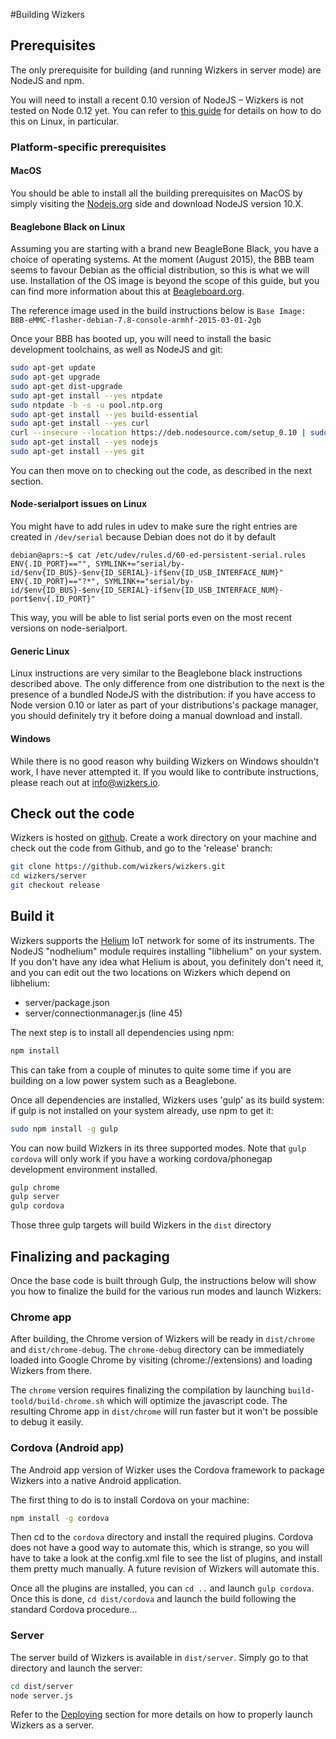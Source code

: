 #Building Wizkers

## Prerequisites

The only prerequisite for building (and running Wizkers in server mode) are NodeJS and npm.

You will need to install a recent 0.10 version of NodeJS – Wizkers is not tested on Node 0.12 yet. You can refer to [this guide](https://github.com/joyent/node/wiki/Installing-Node.js-via-package-manager#debian-and-ubuntu-based-linux-distributions) for details on how to do this on Linux, in particular.
### Platform-specific prerequisites

#### MacOS

You should be able to install all the building prerequisites on MacOS by simply visiting the [Nodejs.org](http://nodejs.org) side and download NodeJS version 10.X.

#### Beaglebone Black on Linux

Assuming you are starting with a brand new BeagleBone Black, you have a choice of operating systems. At the moment (August 2015), the BBB team seems to favour Debian as the official distribution, so this is what we will use. Installation of the OS image is beyond the scope of this guide, but you can find more information about this at [Beagleboard.org](http://beagleboard.org/latest-images).

The reference image used in the build instructions below is `Base Image: BBB-eMMC-flasher-debian-7.8-console-armhf-2015-03-01-2gb`

Once your BBB has booted up, you will need to install the basic development toolchains, as well as NodeJS and git:

```bash
sudo apt-get update
sudo apt-get upgrade
sudo apt-get dist-upgrade
sudo apt-get install --yes ntpdate
sudo ntpdate -b -s -u pool.ntp.org
sudo apt-get install --yes build-essential
sudo apt-get install --yes curl
curl --insecure --location https://deb.nodesource.com/setup_0.10 | sudo bash -
sudo apt-get install --yes nodejs
sudo apt-get install --yes git
```

You can then move on to checking out the code, as described in the next section.

#### Node-serialport issues on Linux

You might have to add rules in udev to make sure the right entries are created in ```/dev/serial``` because Debian does not do it by default

```
debian@aprs:~$ cat /etc/udev/rules.d/60-ed-persistent-serial.rules 
ENV{.ID_PORT}=="", SYMLINK+="serial/by-id/$env{ID_BUS}-$env{ID_SERIAL}-if$env{ID_USB_INTERFACE_NUM}"
ENV{.ID_PORT}=="?*", SYMLINK+="serial/by-id/$env{ID_BUS}-$env{ID_SERIAL}-if$env{ID_USB_INTERFACE_NUM}-port$env{.ID_PORT}"
```

This way, you will be able to list serial ports even on the most recent versions on node-serialport.    


#### Generic Linux

Linux instructions are very similar to the Beaglebone black instructions described above. The only difference from one distribution to the next is the presence of a bundled NodeJS with the distribution: if you have access to Node version 0.10 or later as part of your distributions's package manager, you should definitely try it before doing a manual download and install.

#### Windows

While there is no good reason why building Wizkers on Windows shouldn't work, I have never attempted it. If you would like to contribute instructions, please reach out at [info@wizkers.io](mailto:info@wizkers.io).

## Check out the code

Wizkers is hosted on [github](https://github.com/wizkers/wizkers). Create a work directory on your machine and check out the code from Github, and go to the 'release' branch:

```bash
git clone https://github.com/wizkers/wizkers.git
cd wizkers/server
git checkout release
```

## Build it

Wizkers supports the [Helium](http://www.helium.com/) IoT network for some of its instruments. The NodeJS "nodhelium" module requires installing "libhelium" on your system. If you don't have any idea what Helium is about, you definitely don't need it, and you can edit out the two locations on Wizkers which depend on libhelium:

* server/package.json
* server/connectionmanager.js (line 45)

The next step is to install all dependencies using npm:

```bash
npm install
```

This can take from a couple of minutes to quite some time if you are building on a low power system such as a Beaglebone.

Once all dependencies are installed, Wizkers uses 'gulp' as its build system: if gulp is not installed on your system already, use npm to get it:

```bash
sudo npm install -g gulp
```

You can now build Wizkers in its three supported modes. Note that ```gulp cordova``` will only work if you have a working cordova/phonegap development environment installed.

```bash
gulp chrome
gulp server
gulp cordova
```

Those three gulp targets will build Wizkers in the `dist` directory

## Finalizing and packaging

Once the base code is built through Gulp, the instructions below will show you how to finalize the build for the various run modes and launch Wizkers:

### Chrome app

After building, the Chrome version of Wizkers will be ready in `dist/chrome` and `dist/chrome-debug`. The `chrome-debug` directory can be immediately loaded into Google Chrome by visiting (chrome://extensions) and loading Wizkers from there.

The `chrome` version requires finalizing the compilation by launching `build-toold/build-chrome.sh` which will optimize the javascript code. The resulting Chrome app in `dist/chrome` will run faster but it won't be possible to debug it easily.

### Cordova (Android app)

The Android app version of Wizker uses the Cordova framework to package Wizkers into a native Android application.

The first thing to do is to install Cordova on your machine:

```bash
npm install -g cordova
```

Then cd to the ```cordova``` directory and install the required plugins. Cordova does not have a good way to automate this, which is strange, so you will have to take a look at the config.xml file to see the list of plugins, and install them pretty much manually. A future revision of Wizkers will automate this.

Once all the plugins are installed, you can ```cd ..``` and launch ```gulp cordova```. Once this is done, ```cd dist/cordova``` and launch the build following the standard Cordova procedure...

### Server

The server build of Wizkers is available in `dist/server`. Simply go to that directory and launch the server:

```bash
cd dist/server
node server.js
```

Refer to the [Deploying](deploying.md) section for more details on how to properly launch Wizkers as a server.